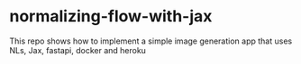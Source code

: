 # normalizing-flow-with-jax
This repo shows how to implement a simple image generation app that uses NLs, Jax, fastapi, docker and heroku
